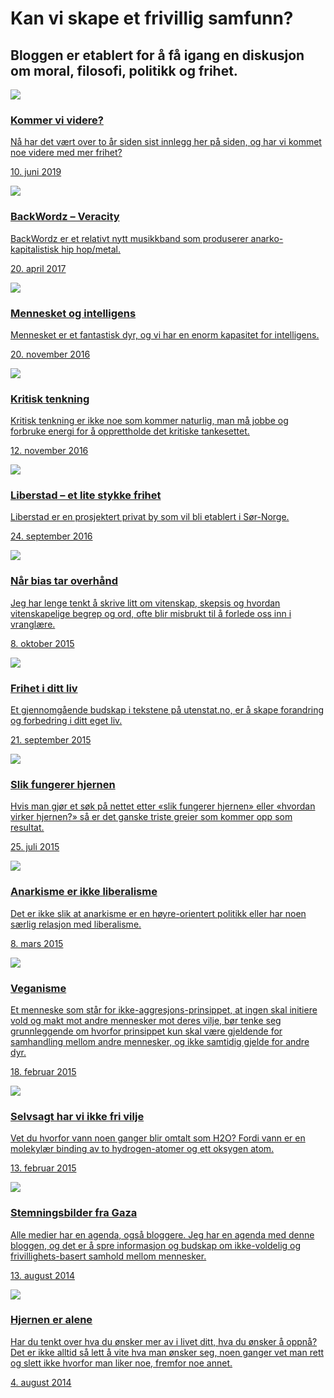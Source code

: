 # Kan vi skape et frivillig samfunn?

<h2 class="highlight">Bloggen er etablert for å få igang en diskusjon om moral, filosofi, politikk og frihet.</h2>

<!-- This structure is easier to just do with HTML. URLs won't be parsed as this is HTML, so we have to manually link to .html and not .md -->
<a class="post" href="kommer-vi-videre">
    <div class="thumbnail"><img src="kommer-vi-videre/runner-768x405.jpg"></div>
    <div class="abstract">
        <h3>Kommer vi videre?</h3>
        <p class="p1">Nå har det vært over to år siden sist innlegg her på siden, og har vi kommet noe videre med mer frihet?</p>
        <p class="date">10. juni 2019</p>
    </div>
</a>

<a class="post" href="backwordz-veracity">
    <div class="thumbnail"><img src="backwordz-veracity/veracity.jpg"></div>
    <div class="abstract">
        <h3>BackWordz – Veracity</h3>
        <p class="p1">BackWordz er et relativt nytt musikkband som produserer anarko-kapitalistisk hip hop/metal.</p>
        <p class="date">20. april 2017</p>
    </div>
</a>

<a class="post" href="mennesket-og-intelligens">
    <div class="thumbnail"><img src="mennesket-og-intelligens/boys-768x400.jpg"></div>
    <div class="abstract">
        <h3>Mennesket og intelligens</h3>
        <p class="p1">Mennesket er et fantastisk dyr, og vi har en enorm kapasitet for intelligens.</p>
        <p class="date">20. november 2016</p>
    </div>
</a>

<a class="post" href="kritisk-tenkning">
    <div class="thumbnail"><img src="kritisk-tenkning/keep_calm_think_critically.jpg"></div>
    <div class="abstract">
        <h3>Kritisk tenkning</h3>
        <p class="p1">Kritisk tenkning er ikke noe som kommer naturlig, man må jobbe og forbruke energi for å opprettholde det kritiske tankesettet.</p>
        <p class="date">12. november 2016</p>
    </div>
</a>

<a class="post" href="liberstad-et-lite-stykke-frihet">
    <div class="thumbnail"><img src="liberstad-et-lite-stykke-frihet/liberstad.jpg"></div>
    <div class="abstract">
        <h3>Liberstad – et lite stykke frihet</h3>
        <p class="p1">Liberstad er en prosjektert privat by som vil bli etablert i Sør-Norge.</p>
        <p class="date">24. september 2016</p>
    </div>
</a>

<a class="post" href="nar-bias-tar-overhand">
    <div class="thumbnail"><img src="nar-bias-tar-overhand/evidence.png"></div>
    <div class="abstract">
        <h3>Når bias tar overhånd</h3>
        <p class="p1">Jeg har lenge tenkt å skrive litt om vitenskap, skepsis og hvordan vitenskapelige begrep og ord, ofte blir misbrukt til å forlede oss inn i vranglære.</p>
        <p class="date">8. oktober 2015</p>
    </div>
</a>

<a class="post" href="frihet-i-ditt-liv">
    <div class="thumbnail"><img src="frihet-i-ditt-liv/flower.jpg"></div>
    <div class="abstract">
        <h3>Frihet i ditt liv</h3>
        <p class="p1">Et gjennomgående budskap i tekstene på utenstat.no, er å skape forandring og forbedring i ditt eget liv.</p>
        <p class="date">21. september 2015</p>
    </div>
</a>

<a class="post" href="slik-fungerer-hjernen">
    <div class="thumbnail"><img src="slik-fungerer-hjernen/hjernen.png"></div>
    <div class="abstract">
        <h3>Slik fungerer hjernen</h3>
        <p class="p1">Hvis man gjør et søk på nettet etter «slik fungerer hjernen» eller «hvordan virker hjernen?» så er det ganske triste greier som kommer opp som resultat.</p>
        <p class="date">25. juli 2015</p>
    </div>
</a>

<a class="post" href="anarkisme-er-ikke-liberalisme">
    <div class="thumbnail"><img src="anarkisme-er-ikke-liberalisme/nature.jpg"></div>
    <div class="abstract">
        <h3>Anarkisme er ikke liberalisme</h3>
        <p class="p1">Det er ikke slik at anarkisme er en høyre-orientert politikk eller har noen særlig relasjon med liberalisme. </p>
        <p class="date">8. mars 2015</p>
    </div>
</a>

<a class="post" href="veganisme">
    <div class="thumbnail"><img src="veganisme/vegan_burger.jpg"></div>
    <div class="abstract">
        <h3>Veganisme</h3>
        <p class="p1">Et menneske som står for ikke-aggresjons-prinsippet, at ingen skal initiere vold og makt mot andre mennesker mot deres vilje, bør tenke seg grunnleggende om hvorfor prinsippet kun skal være gjeldende for samhandling mellom andre mennesker, og ikke samtidig gjelde for andre dyr.</p>
        <p class="date">18. februar 2015</p>
    </div>
</a>

<a class="post" href="selvsagt-har-vi-ikke-fri-vilje">
    <div class="thumbnail"><img src="selvsagt-har-vi-ikke-fri-vilje/water.jpg"></div>
    <div class="abstract">
        <h3>Selvsagt har vi ikke fri vilje</h3>
        <p class="p1">Vet du hvorfor vann noen ganger blir omtalt som H2O? Fordi vann er en molekylær binding av to hydrogen-atomer og ett oksygen atom.</p>
        <p class="date">13. februar 2015</p>
    </div>
</a>

<a class="post" href="stemningsbilder-fra-gaza">
    <div class="thumbnail"><img src="stemningsbilder-fra-gaza/gutter.jpg"></div>
    <div class="abstract">
        <h3>Stemningsbilder fra Gaza</h3>
        <p class="p1">Alle medier har en agenda, også bloggere. Jeg har en agenda med denne bloggen, og det er å spre informasjon og budskap om ikke-voldelig og frivillighets-basert samhold mellom mennesker.</p>
        <p class="date">13. august 2014</p>
    </div>
</a>

<a class="post" href="hjernen-er-alene">
    <div class="thumbnail"><img src="hjernen-er-alene/hjernen_er_alene.jpg"></div>
    <div class="abstract">
        <h3>Hjernen er alene</h3>
        <p class="p1">Har du tenkt over hva du ønsker mer av i livet ditt, hva du ønsker å oppnå? Det er ikke alltid så lett å vite hva man ønsker seg, noen ganger vet man rett og slett ikke hvorfor man liker noe, fremfor noe annet.</p>
        <p class="date">4. august 2014</p>
    </div>
</a>
